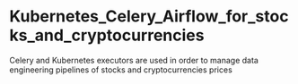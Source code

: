 # Kubernetes_Celery_Airflow_for_stocks_and_cryptocurrencies
Celery and Kubernetes executors are used in order to manage data engineering pipelines of stocks and cryptocurrencies prices
